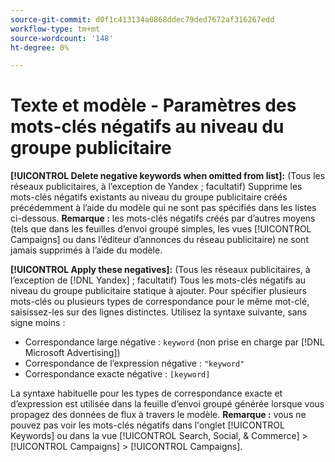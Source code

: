 ```yaml
---
source-git-commit: d0f1c413134a0868ddec79ded7672af316267edd
workflow-type: tm+mt
source-wordcount: '148'
ht-degree: 0%

---
```

# Texte et modèle - Paramètres des mots-clés négatifs au niveau du groupe publicitaire

**[!UICONTROL Delete negative keywords when omitted from list]:** (Tous les réseaux publicitaires, à l’exception de Yandex ; facultatif) Supprime les mots-clés négatifs existants au niveau du groupe publicitaire créés précédemment à l’aide du modèle qui ne sont pas spécifiés dans les listes ci-dessous. **Remarque :** les mots-clés négatifs créés par d’autres moyens (tels que dans les feuilles d’envoi groupé simples, les vues [!UICONTROL Campaigns] ou dans l’éditeur d’annonces du réseau publicitaire) ne sont jamais supprimés à l’aide du modèle.

**[!UICONTROL Apply these negatives]:** (Tous les réseaux publicitaires, à l’exception de [!DNL Yandex] ; facultatif) Tous les mots-clés négatifs au niveau du groupe publicitaire statique à ajouter. Pour spécifier plusieurs mots-clés ou plusieurs types de correspondance pour le même mot-clé, saisissez-les sur des lignes distinctes. Utilisez la syntaxe suivante, sans signe moins :

* Correspondance large négative : `keyword` (non prise en charge par [!DNL Microsoft Advertising])
* Correspondance de l’expression négative : `"keyword"`
* Correspondance exacte négative : `[keyword]`

La syntaxe habituelle pour les types de correspondance exacte et d’expression est utilisée dans la feuille d’envoi groupé générée lorsque vous propagez des données de flux à travers le modèle. **Remarque :** vous ne pouvez pas voir les mots-clés négatifs dans l&#39;onglet [!UICONTROL Keywords] ou dans la vue [!UICONTROL Search, Social, & Commerce] > [!UICONTROL Campaigns] > [!UICONTROL Campaigns].

